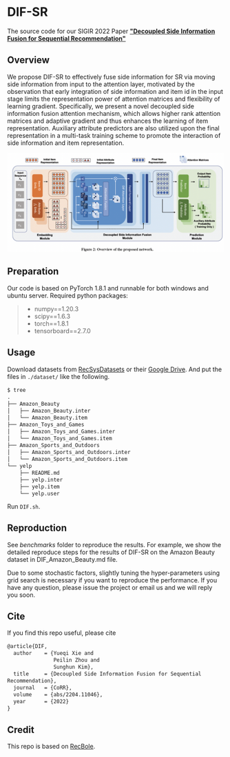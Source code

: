 # DIF-SR
The source code for our SIGIR 2022 Paper [**"Decoupled Side Information Fusion for Sequential Recommendation"**](https://arxiv.org/abs/2204.11046)

## Overview
We propose DIF-SR to effectively fuse side information for SR via
moving side information from input to the attention layer, motivated
by the observation that early integration of side information and
item id in the input stage limits the representation power of attention
matrices and flexibility of learning gradient. Specifically, we present
a novel decoupled side information fusion attention mechanism,
which allows higher rank attention matrices and adaptive gradient
and thus enhances the learning of item representation. Auxiliary
attribute predictors are also utilized upon the final representation
in a multi-task training scheme to promote the interaction of side
information and item representation.

![avatar](dif.PNG)

## Preparation

Our code is based on PyTorch 1.8.1 and runnable for both windows and ubuntu server. Required python packages:

> + numpy==1.20.3
> + scipy==1.6.3
> + torch==1.8.1
> + tensorboard==2.7.0


## Usage

Download datasets from [RecSysDatasets](https://github.com/RUCAIBox/RecSysDatasets) or their [Google Drive](https://drive.google.com/drive/folders/1ahiLmzU7cGRPXf5qGMqtAChte2eYp9gI). And put the files in `./dataset/` like the following.

```
$ tree
.
├── Amazon_Beauty
│   ├── Amazon_Beauty.inter
│   └── Amazon_Beauty.item
├── Amazon_Toys_and_Games
│   ├── Amazon_Toys_and_Games.inter
│   └── Amazon_Toys_and_Games.item
├── Amazon_Sports_and_Outdoors
│   ├── Amazon_Sports_and_Outdoors.inter
│   └── Amazon_Sports_and_Outdoors.item
└── yelp
    ├── README.md
    ├── yelp.inter
    ├── yelp.item
    └── yelp.user

```

Run `DIF.sh`.


## Reproduction
See _benchmarks_ folder to reproduce the results.
For example, we show the detailed reproduce steps for the results of DIF-SR on the Amazon Beauty dataset in DIF_Amazon_Beauty.md file.

Due to some stochastic factors, slightly tuning the hyper-parameters using grid search is necessary if you want to reproduce the performance. If you have any question, please issue the project or email us and we will reply you soon.

## Cite

If you find this repo useful, please cite
```
@article{DIF,
  author    = {Yueqi Xie and
               Peilin Zhou and
               Sunghun Kim},
  title     = {Decoupled Side Information Fusion for Sequential Recommendation},
  journal   = {CoRR},
  volume    = {abs/2204.11046},
  year      = {2022}
}
```

## Credit
This repo is based on [RecBole](https://github.com/RUCAIBox/RecBole).